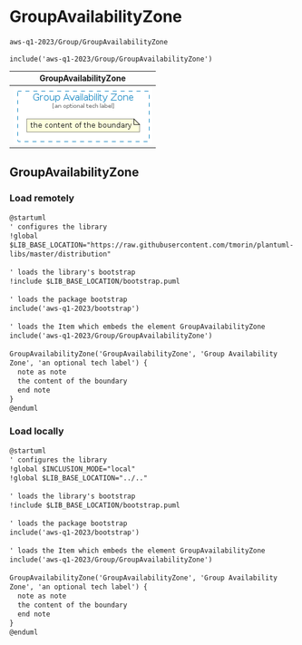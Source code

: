 # GroupAvailabilityZone


```text
aws-q1-2023/Group/GroupAvailabilityZone
```

```text
include('aws-q1-2023/Group/GroupAvailabilityZone')
```



| GroupAvailabilityZone |
| :---: |
| ![illustration for GroupAvailabilityZone](../../aws-q1-2023/Group/GroupAvailabilityZone.Local.png) |







## GroupAvailabilityZone

### Load remotely
```plantuml
@startuml
' configures the library
!global $LIB_BASE_LOCATION="https://raw.githubusercontent.com/tmorin/plantuml-libs/master/distribution"

' loads the library's bootstrap
!include $LIB_BASE_LOCATION/bootstrap.puml

' loads the package bootstrap
include('aws-q1-2023/bootstrap')

' loads the Item which embeds the element GroupAvailabilityZone
include('aws-q1-2023/Group/GroupAvailabilityZone')

GroupAvailabilityZone('GroupAvailabilityZone', 'Group Availability Zone', 'an optional tech label') {
  note as note
  the content of the boundary
  end note
}
@enduml
```

### Load locally
```plantuml
@startuml
' configures the library
!global $INCLUSION_MODE="local"
!global $LIB_BASE_LOCATION="../.."

' loads the library's bootstrap
!include $LIB_BASE_LOCATION/bootstrap.puml

' loads the package bootstrap
include('aws-q1-2023/bootstrap')

' loads the Item which embeds the element GroupAvailabilityZone
include('aws-q1-2023/Group/GroupAvailabilityZone')

GroupAvailabilityZone('GroupAvailabilityZone', 'Group Availability Zone', 'an optional tech label') {
  note as note
  the content of the boundary
  end note
}
@enduml
```

